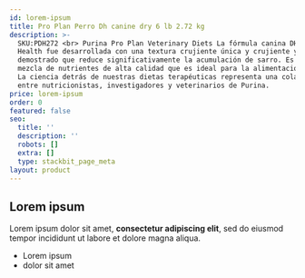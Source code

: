 ```yaml
---
id: lorem-ipsum
title: Pro Plan Perro Dh canine dry 6 lb 2.72 kg
description: >-
  SKU:PDH272 <br> Purina Pro Plan Veterinary Diets La fórmula canina DH Dental
  Health fue desarrollada con una textura crujiente única y crujiente y se ha
  demostrado que reduce significativamente la acumulación de sarro. Es una
  mezcla de nutrientes de alta calidad que es ideal para la alimentación diaria.
  La ciencia detrás de nuestras dietas terapéuticas representa una colaboración
  entre nutricionistas, investigadores y veterinarios de Purina.
price: lorem-ipsum
order: 0
featured: false
seo:
  title: ''
  description: ''
  robots: []
  extra: []
  type: stackbit_page_meta
layout: product
---
```

## Lorem ipsum

Lorem ipsum dolor sit amet, **consectetur adipiscing elit**, sed do eiusmod tempor incididunt ut labore et dolore magna aliqua.

- Lorem ipsum
- dolor sit amet
